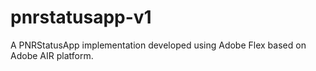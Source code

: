 pnrstatusapp-v1
===============

A PNRStatusApp implementation developed using Adobe Flex based on Adobe AIR platform.
